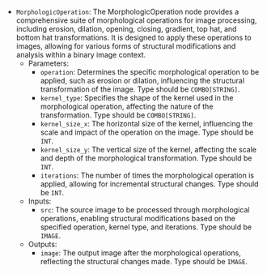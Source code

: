 - `MorphologicOperation`: The MorphologicOperation node provides a comprehensive suite of morphological operations for image processing, including erosion, dilation, opening, closing, gradient, top hat, and bottom hat transformations. It is designed to apply these operations to images, allowing for various forms of structural modifications and analysis within a binary image context.
    - Parameters:
        - `operation`: Determines the specific morphological operation to be applied, such as erosion or dilation, influencing the structural transformation of the image. Type should be `COMBO[STRING]`.
        - `kernel_type`: Specifies the shape of the kernel used in the morphological operation, affecting the nature of the transformation. Type should be `COMBO[STRING]`.
        - `kernel_size_x`: The horizontal size of the kernel, influencing the scale and impact of the operation on the image. Type should be `INT`.
        - `kernel_size_y`: The vertical size of the kernel, affecting the scale and depth of the morphological transformation. Type should be `INT`.
        - `iterations`: The number of times the morphological operation is applied, allowing for incremental structural changes. Type should be `INT`.
    - Inputs:
        - `src`: The source image to be processed through morphological operations, enabling structural modifications based on the specified operation, kernel type, and iterations. Type should be `IMAGE`.
    - Outputs:
        - `image`: The output image after the morphological operations, reflecting the structural changes made. Type should be `IMAGE`.

